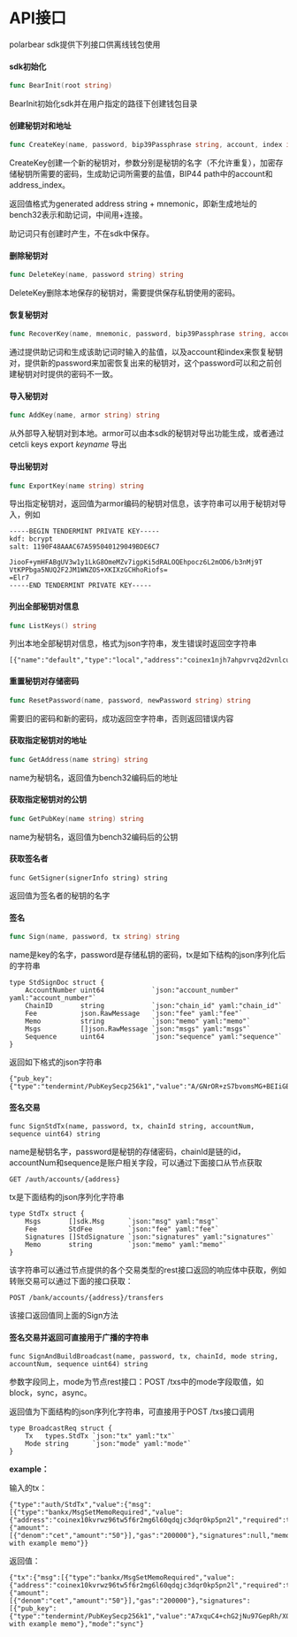 # API接口

polarbear sdk提供下列接口供离线钱包使用

#### sdk初始化

```go
func BearInit(root string)
```

BearInit初始化sdk并在用户指定的路径下创建钱包目录

#### 创建秘钥对和地址

```go
func CreateKey(name, password, bip39Passphrase string, account, index int) string
```

CreateKey创建一个新的秘钥对，参数分别是秘钥的名字（不允许重复），加密存储秘钥所需要的密码，生成助记词所需要的盐值，BIP44 path中的account和address_index。

返回值格式为generated address string + mnemonic，即新生成地址的bench32表示和助记词，中间用+连接。

助记词只有创建时产生，不在sdk中保存。

#### 删除秘钥对

```go
func DeleteKey(name, password string) string
```

DeleteKey删除本地保存的秘钥对，需要提供保存私钥使用的密码。

#### 恢复秘钥对

```go
func RecoverKey(name, mnemonic, password, bip39Passphrase string, account, index int) string
```

通过提供助记词和生成该助记词时输入的盐值，以及account和index来恢复秘钥对，提供新的password来加密恢复出来的秘钥对，这个password可以和之前创建秘钥对时提供的密码不一致。

#### 导入秘钥对

```go
func AddKey(name, armor string) string
```

从外部导入秘钥对到本地。armor可以由本sdk的秘钥对导出功能生成，或者通过cetcli keys export *keyname* 导出 

#### 导出秘钥对

```go
func ExportKey(name string) string
```

导出指定秘钥对，返回值为armor编码的秘钥对信息，该字符串可以用于秘钥对导入，例如

```
-----BEGIN TENDERMINT PRIVATE KEY-----
kdf: bcrypt
salt: 1190F48AAAC67A595040129049BDE6C7

JiooF+ymHFABgUV3w1y1LkG8OmeMZv7igpKi5dRALOQEhpocz6L2mOD6/b3nMj9T
VtKPPbga5NUQ2F2JM1WNZOS+XKIXzGCHhoRiofs=
=Elr7
-----END TENDERMINT PRIVATE KEY-----
```

#### 列出全部秘钥对信息

```go
func ListKeys() string
```

列出本地全部秘钥对信息，格式为json字符串，发生错误时返回空字符串

```
[{"name":"default","type":"local","address":"coinex1njh7ahpvrvq2d2vnlcuhzlnj0whe2kzgnwe8c6","pubkey":"coinexpub1addwnpepqt80h38na9rfl8t763cpg9kqdwz3kujr6y4adj985k0meyuv7cng7zvfy0a"}]
```

#### 重置秘钥对存储密码

```go
func ResetPassword(name, password, newPassword string) string
```

需要旧的密码和新的密码，成功返回空字符串，否则返回错误内容

#### 获取指定秘钥对的地址

```go
func GetAddress(name string) string
```

name为秘钥名，返回值为bench32编码后的地址

#### 获取指定秘钥对的公钥

```go
func GetPubKey(name string) string
```

name为秘钥名，返回值为bench32编码后的公钥

#### 获取签名者

```
func GetSigner(signerInfo string) string
```

返回值为签名者的秘钥的名字

#### 签名

```go
func Sign(name, password, tx string) string 
```

name是key的名字，password是存储私钥的密码，tx是如下结构的json序列化后的字符串

```
type StdSignDoc struct {
	AccountNumber uint64            `json:"account_number" yaml:"account_number"`
	ChainID       string            `json:"chain_id" yaml:"chain_id"`
	Fee           json.RawMessage   `json:"fee" yaml:"fee"`
	Memo          string            `json:"memo" yaml:"memo"`
	Msgs          []json.RawMessage `json:"msgs" yaml:"msgs"`
	Sequence      uint64            `json:"sequence" yaml:"sequence"`
}
```

返回如下格式的json字符串

```
{"pub_key":{"type":"tendermint/PubKeySecp256k1","value":"A/GNrOR+zS7bvomsMG+BEIiGB8H+EvIDWGqfMOO5GVVV"},"signature":"pxUS22oste4S3Bmix5LDYgns27Lf5NxZH1duGdT+Yu5Fvz2kYOieeb5j/nxvjdM1TQ5wQUPo47vnWW+1fnjuiQ=="}
```

#### 签名交易

```
func SignStdTx(name, password, tx, chainId string, accountNum, sequence uint64) string
```

name是秘钥名字，password是秘钥的存储密码，chainId是链的id，accountNum和sequence是账户相关字段，可以通过下面接口从节点获取

```
GET /auth/accounts/{address}
```

tx是下面结构的json序列化字符串

```
type StdTx struct {
	Msgs       []sdk.Msg      `json:"msg" yaml:"msg"`
	Fee        StdFee         `json:"fee" yaml:"fee"`
	Signatures []StdSignature `json:"signatures" yaml:"signatures"`
	Memo       string         `json:"memo" yaml:"memo"`
}
```

该字符串可以通过节点提供的各个交易类型的rest接口返回的响应体中获取，例如转账交易可以通过下面的接口获取：

```
POST /bank/accounts/{address}/transfers
```

该接口返回值同上面的Sign方法

#### 签名交易并返回可直接用于广播的字符串

```
func SignAndBuildBroadcast(name, password, tx, chainId, mode string, accountNum, sequence uint64) string
```

参数字段同上，mode为节点rest接口：POST /txs中的mode字段取值，如block，sync，async。

返回值为下面结构的json序列化字符串，可直接用于POST /txs接口调用

```
type BroadcastReq struct {
	Tx   types.StdTx `json:"tx" yaml:"tx"`
	Mode string      `json:"mode" yaml:"mode"`
}
```

**example：**

输入的tx：

```
{"type":"auth/StdTx","value":{"msg":[{"type":"bankx/MsgSetMemoRequired","value":{"address":"coinex10kvrwz96tw5f6r2mg6l60qdqjc3dqr0kp5pn2l","required":true}}],"fee":{"amount":[{"denom":"cet","amount":"50"}],"gas":"200000"},"signatures":null,"memo":"Sent with example memo"}}
```

返回值：

```
{"tx":{"msg":[{"type":"bankx/MsgSetMemoRequired","value":{"address":"coinex10kvrwz96tw5f6r2mg6l60qdqjc3dqr0kp5pn2l","required":true}}],"fee":{"amount":[{"denom":"cet","amount":"50"}],"gas":"200000"},"signatures":[{"pub_key":{"type":"tendermint/PubKeySecp256k1","value":"A7xquC4+chG2jNu97GepRh/XQZqdRWkszaLt5OhXPYZ7"},"signature":"v9bAdhkVhBqfm7dKcH1Pteza3HjAcZZ7qzBKoaIOc81g2ngnxEt1G03G9X9I6zDpqBVAfWQK3+UoWLNzSB/i3A=="}],"memo":"Sent with example memo"},"mode":"sync"}
```